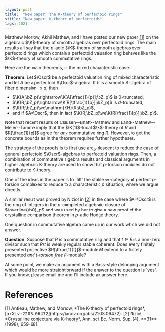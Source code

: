 ```yaml
---
layout: post
title:  "New paper: the K-theory of perfectoid rings"
stitle: "New paper: K-theory of perfectoids"
tags: 2021
---
```

<div style="display:none">
$
\newcommand\nil{\mathrm{nil}}
\newcommand\gfrak{\mathfrak{g}}
\newcommand\A{\mathrm{A}}
\newcommand\B{\mathrm{B}}
\newcommand\C{\mathrm{C}}
\newcommand\D{\mathrm{D}}
\newcommand\E{\mathrm{E}}
\newcommand\F{\mathrm{F}}
\newcommand\G{\mathrm{G}}
\newcommand\H{\mathrm{H}}
\newcommand\h{\mathrm{h}}
\newcommand\K{\mathrm{K}}
\newcommand\L{\mathrm{L}}
\newcommand\M{\mathrm{M}}
\newcommand\R{\mathrm{R}}
\newcommand\t{\mathrm{t}}
\newcommand\T{\mathrm{T}}
\newcommand{\bA}{\mathbf{A}}
\newcommand{\bF}{\mathbf{F}}
\newcommand{\bG}{\mathbf{G}}
\newcommand{\bH}{\mathbf{H}}
\newcommand{\bT}{\mathbf{T}}
\newcommand{\bW}{\mathbf{W}}
\newcommand{\Gm}{\bG_m}
\newcommand\Ascr{\mathcal{A}}
\newcommand\Cscr{\mathcal{C}}
\newcommand\Dscr{\mathcal{D}}
\newcommand\Escr{\mathcal{E}}
\newcommand\Fscr{\mathcal{F}}
\newcommand\Kscr{\mathcal{K}}
\newcommand\Lscr{\mathcal{L}}
\newcommand\Oscr{\mathcal{O}}
\newcommand\Perf{\mathrm{Perf}}
\newcommand\Perfscr{\mathcal{P}\mathrm{erf}}
\newcommand\Acscr{\mathcal{A}\mathrm{c}}
\newcommand\heart{\heartsuit}
\newcommand\cn{\mathrm{cn}}
\newcommand\op{\mathrm{op}}
\newcommand\gr{\mathrm{gr}}
\newcommand\Gr{\mathrm{Gr}}
\newcommand\fil{\mathrm{fil}}
\newcommand\Ho{\mathrm{Ho}}
\newcommand\dR{\mathrm{dR}}
\newcommand\dRhat{\widehat{\dR}}
\newcommand\we{\simeq}
\newcommand\Sym{\mathrm{Sym}}
\newcommand\HH{\mathrm{HH}}
\newcommand\HC{\mathrm{HC}}
\newcommand\HP{\mathrm{HP}}
\newcommand\TC{\mathrm{TC}}
\newcommand\TR{\mathrm{TR}}
\newcommand\THH{\mathrm{THH}}
\newcommand{\bMap}{\mathbf{Map}}
\newcommand{\End}{\mathrm{End}}
\newcommand{\Mod}{\mathrm{Mod}}
\newcommand{\coMod}{\mathrm{coMod}}
\newcommand{\Fun}{\mathrm{Fun}}
\newcommand{\bMap}{\mathbf{Map}}
\newcommand\bE{\mathbf{E}}
\newcommand\bZ{\mathbf{Z}}
\newcommand\bS{\mathbf{S}}
\newcommand\bQ{\mathbf{Q}}
\newcommand\bC{\mathbf{C}}
\newcommand\bN{\mathbf{N}}
\newcommand\bAM{\mathbf{AM}}
\newcommand\bLM{\mathbf{LM}}
\newcommand\Spec{\mathrm{Spec}\,}
\newcommand\CAlg{\mathrm{CAlg}}
\newcommand\aCAlg{\mathfrak{a}\CAlg}
\newcommand\dCAlg{\mathfrak{d}\CAlg}
\newcommand{\Cat}{\mathrm{Cat}}
\newcommand{\Sscr}{\mathcal{S}}
\newcommand{\poly}{\mathrm{poly}}
\newcommand{\perf}{\mathrm{perf}}
\newcommand\Sp{\mathrm{Sp}}
\newcommand\CycSp{\mathrm{CycSp}}
\newcommand\TCart{\mathrm{TCart}}
\newcommand\Fr{\mathrm{Fr}}
\newcommand\Br{\mathrm{Br}}
$
</div>

<!--ëéłö-->

Matthew Morrow, Akhil Mathew, and I have posted our new paper [\[1\]](#amm) on the algebraic
$\K$-theory of smooth algebras over perfectoid rings. The main results all say
that the $p$-adic $\K$-theory of smooth algebras over perfectoid rings
which contain a perfectoid valuation ring behaves like the $\K$-theory of
smooth commutative rings.

Here are the main theorems, in the mixed characteristic case.

**Theorem**.
Let $\Oscr$ be a perfectoid valuation ring of mixed characteristic and let $A$
be a perfectoid $\Oscr$-algebra. If $R$ is a smooth $A$-algebra of fiber dimension
$\leq d$, then
 - $\K(A;\bZ_p)\rightarrow\K(A[\tfrac{1}{p}];\bZ_p)$ is $0$-truncated,
 - $\K(R;\bZ_p)\rightarrow\K(R[\tfrac{1}{p}];\bZ_p)$ is $d$-truncated,
 - $\K(R;\bZ_p)\we\mathrm{KH}(R;\bZ_p)$,
 - and if $A=\Oscr$, then in fact $\K(R;\bZ_p)\we\K(R[\frac{1}{p}];\bZ_p)$.

 Note that recent results of Clausen--Bhatt--Mathew and
 Land--Mathew--Meier--Tamme imply that the $\K(1)$-local $\K$-theory of $R$ and
 $R[\tfrac{1}{p}]$ agree for *any* commutative ring $R$. However, to get the
 concrete bounds as in the theorem requires further hypotheses.

 The strategy of the proofs is to first use $\mathrm{arc}_p$-descent to reduce
 the case of general perfectoid $\Oscr$-algebras to perfectoid valuation
 rings. Then, a combination of commutative algebra results and classical
 arguments in higher algebraic K-theory are used to show that $p$-torsion modules do not contribute to $K$-theory.

 One of the ideas in the paper is to `tilt' the stable $\infty$-category of perfect
 $p$-torsion complexes to reduce to a characteristic $p$ situation, where we
 argue directly.

 A similar result was proved by Nizioł in [\[2\]](#niziol) in the case where $A=\Oscr$ is the ring of integers in the $p$-completed algebraic closure of $\overline{\bQ}_p$ and was used by her to give a new
 proof of the crystalline comparison theorem in $p$-adic Hodge theory.

 One question in commutative algebra came up in our work which we did not
 answer.

 **Question**. Suppose that $R$ is a commutative ring and that $t\in R$ is a
 non-zero divisor such that $R/t$ is weakly regular stable coherent.
 Does every finitely presented projective $R[\tfrac{1}{t}]$-module $M$ extend to a
 finitely presented *and $t$-torsion free* $R$-module?

 At some point, we make an argument with a Bass-style delooping argument which
 would be more straightforward if the answer to the question is `yes'.
 If you know, please email me and I'll include an answer here.

# References

<span id="amm">
[1] Antieau, Mathew, and Morrow, *The K-theory of perfectoid rings*,
    [<tt>arXiv:2203.06472</tt>](https://arxiv.org/abs/2203.06472).
</span>

<span id="niziol">
[2] Nizioł, *Crystalline conjecture via K-theory*, Ann. sci. Ec. Norm. Sup.
(4), **31** (1998), 659-681.
</span>
